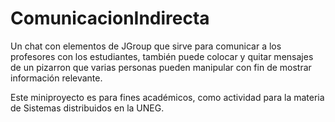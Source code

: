 # ComunicacionIndirecta
Un chat con elementos de JGroup que sirve para comunicar a los profesores con los estudiantes, también puede colocar y quitar mensajes de un pizarron que varias personas pueden manipular con fin de mostrar información relevante.

Este miniproyecto es para fines académicos, como actividad para la materia de Sistemas distribuidos en la UNEG.
